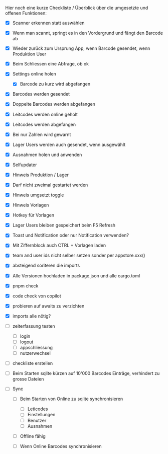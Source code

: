 Hier noch eine kurze Checkliste / Überblick über die umgesetzte und offenen Funktionen:
* [x] Scanner erkennen statt auswählen
* [x] Wenn man scannt, springt es in den Vordergrund und fängt den Barcode ab
* [x] Wieder zurück zum Ursprung App, wenn Barcode gesendet, wenn Produktion User
* [x] Beim Schliessen eine Abfrage, ob ok
* [x] Settings online holen 
    - [x] Barcode zu kurz wird abgefangen
* [x] Barcodes werden gesendet
* [x] Doppelte Barcodes werden abgefangen
* [x] Leitcodes werden online geholt
* [x] Leitcodes werden abgefangen
* [x] Bei nur Zahlen wird gewarnt
* [x] Lager Users werden auch gesendet, wenn ausgewählt
* [x] Ausnahmen holen und anwenden
* [x] Selfupdater
* [x] Hinweis Produktion / Lager
* [x] Darf nicht zweimal gestartet werden
* [x] Hinweis umgsetzt toggle
* [x] Hinweis Vorlagen
* [x] Hotkey für Vorlagen
* [x] Lager Users bleiben gespeichert beim F5 Refresh
* [x] Toast und Notification oder nur Notification verwenden?
* [x] Mit Ziffernblock auch CTRL + Vorlagen laden
* [x] team and user ids nicht selber setzen sonder per appstore.xxx()
* [x] absteigend soriteren die imports
* [x] Alle Versionen hochladen in package.json und alle cargo.toml
* [x] pnpm check
* [x] code check von copilot
* [x] probieren auf awaits zu verzichten
* [x] imports alle nötig?
* [ ] zeiterfassung testen
    * [ ] login
    * [ ] logout
    * [ ] appschliessung
    * [ ] nutzerwechsel

* [ ] checkliste erstellen

* [ ] Beim Starten sqlite kürzen auf 10'000 Barcodes Einträge, verhindert zu grosse Dateien
* [ ] Sync
    - [ ] Beim Starten von Online zu sqlite synchronisieren
        - [ ] Leticodes
        - [ ] Einstellungen
        - [ ] Benutzer
        - [ ] Ausnahmen
    - [ ] Offline fähig
    - [ ] Wenn Online Barcodes synchronisieren

